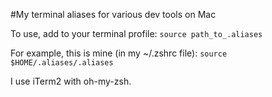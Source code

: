 #My terminal aliases for various dev tools on Mac

To use, add to your terminal profile:
`source path_to_.aliases`

For example, this is mine (in my ~/.zshrc file):
`source $HOME/.aliases/.aliases`

I use iTerm2 with oh-my-zsh.